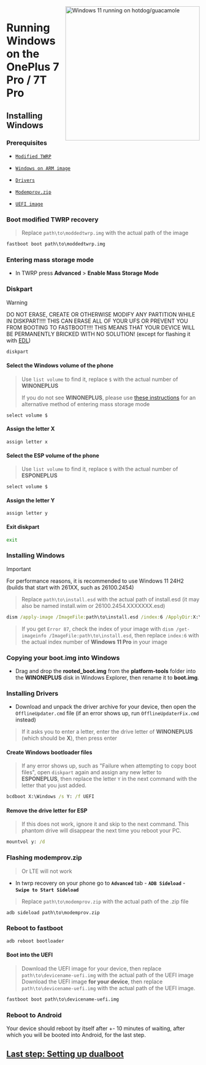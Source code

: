 <img align="right" src="https://github.com/n00b69/woa-op7/blob/main/op7.png" width="350" alt="Windows 11 running on hotdog/guacamole">

# Running Windows on the OnePlus 7 Pro / 7T Pro

## Installing Windows

### Prerequisites

- [`Modified TWRP`](https://github.com/n00b69/woa-op7/releases/tag/Recovery)

- [`Windows on ARM image`](https://arkt-7.github.io/woawin/)
  
- [`Drivers`](https://github.com/n00b69/woa-op7/releases/tag/Drivers)

- [`Modemprov.zip`](https://github.com/n00b69/woa-op7/releases/download/Files/modemprov.zip)

- [`UEFI image`](https://github.com/n00b69/woa-op7/releases/tag/UEFI)

### Boot modified TWRP recovery
> Replace `path\to\moddedtwrp.img` with the actual path of the image
```cmd
fastboot boot path\to\moddedtwrp.img
```

### Entering mass storage mode
- In TWRP press **Advanced** > **Enable Mass Storage Mode**

### Diskpart
> [!WARNING]
> DO NOT ERASE, CREATE OR OTHERWISE MODIFY ANY PARTITION WHILE IN DISKPART!!!! THIS CAN ERASE ALL OF YOUR UFS OR PREVENT YOU FROM BOOTING TO FASTBOOT!!!! THIS MEANS THAT YOUR DEVICE WILL BE PERMANENTLY BRICKED WITH NO SOLUTION! (except for flashing it with [EDL](edl.md))
```cmd
diskpart
```

#### Select the Windows volume of the phone
> Use `list volume` to find it, replace `$` with the actual number of **WINONEPLUS**
>
> If you do not see **WINONEPLUS**, please use [these instructions](troubleshooting.md#mass-storage-mode-does-not-work) for an alternative method of entering mass storage mode
```diskpart
select volume $
``` 

#### Assign the letter X
```diskpart
assign letter x
``` 

#### Select the ESP volume of the phone
> Use `list volume` to find it, replace `$` with the actual number of **ESPONEPLUS**
```diskpart
select volume $
``` 

#### Assign the letter Y
```diskpart
assign letter y
```

#### Exit diskpart
```cmd
exit
```

### Installing Windows
> [!Important]
> For performance reasons, it is recommended to use Windows 11 24H2 (builds that start with 261XX, such as 26100.2454)

> Replace `path\to\install.esd` with the actual path of install.esd (it may also be named install.wim or 26100.2454.XXXXXXX.esd)

```cmd
dism /apply-image /ImageFile:path\to\install.esd /index:6 /ApplyDir:X:\
```

> If you get `Error 87`, check the index of your image with `dism /get-imageinfo /ImageFile:path\to\install.esd`, then replace `index:6` with the actual index number of **Windows 11 Pro** in your image

### Copying your boot.img into Windows
- Drag and drop the **rooted_boot.img** from the **platform-tools** folder into the **WINONEPLUS** disk in Windows Explorer, then rename it to **boot.img**.

### Installing Drivers
- Download and unpack the driver archive for your device, then open the `OfflineUpdater.cmd` file (if an error shows up, run `OfflineUpdaterFix.cmd` instead)

> If it asks you to enter a letter, enter the drive letter of **WINONEPLUS** (which should be **X**), then press enter
  
#### Create Windows bootloader files
> If any error shows up, such as "Failure when attempting to copy boot files", open `diskpart` again and assign any new letter to **ESPONEPLUS**, then replace the letter `Y` in the next command with the letter that you just added.
```cmd
bcdboot X:\Windows /s Y: /f UEFI
```

#### Remove the drive letter for ESP
> If this does not work, ignore it and skip to the next command. This phantom drive will disappear the next time you reboot your PC.
```cmd
mountvol y: /d
```

### Flashing modemprov.zip
> Or LTE will not work
- In twrp recovery on your phone go to **`Advanced`** tab - **`ADB Sideload`** - **`Swipe to Start Sideload`**

> Replace `path\to\modemprov.zip` with the actual path of the .zip file
```cmd
adb sideload path\to\modemprov.zip
```

### Reboot to fastboot
```cmd
adb reboot bootloader
```

#### Boot into the UEFI
> Download the UEFI image for your device, then replace `path\to\devicename-uefi.img` with the actual path of the UEFI image
> Download the UEFI image **for your device**, then replace `path\to\devicename-uefi.img` with the actual path of the UEFI image.
```cmd
fastboot boot path\to\devicename-uefi.img
```

### Reboot to Android
Your device should reboot by itself after +- 10 minutes of waiting, after which you will be booted into Android, for the last step.

## [Last step: Setting up dualboot](dualboot-selection.md)

















